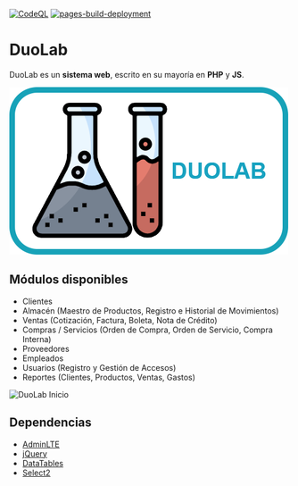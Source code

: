 [![CodeQL](https://github.com/ChrisK106/duolab/actions/workflows/codeql-analysis.yml/badge.svg)](https://github.com/ChrisK106/duolab/actions/workflows/codeql-analysis.yml)
[![pages-build-deployment](https://github.com/ChrisK106/duolab/actions/workflows/pages/pages-build-deployment/badge.svg)](https://github.com/ChrisK106/duolab/actions/workflows/pages/pages-build-deployment)

# DuoLab
DuoLab es un **sistema web**, escrito en su mayoría en **PHP** y **JS**.

![DuoLab](img/preview/duolab_logo.png)

## Módulos disponibles
- Clientes
- Almacén (Maestro de Productos, Registro e Historial de Movimientos)
- Ventas (Cotización, Factura, Boleta, Nota de Crédito)
- Compras / Servicios (Orden de Compra, Orden de Servicio, Compra Interna)
- Proveedores
- Empleados
- Usuarios (Registro y Gestión de Accesos)
- Reportes (Clientes, Productos, Ventas, Gastos)

![DuoLab Inicio](https://user-images.githubusercontent.com/46413807/158057314-c7463327-2e2c-4c49-ada3-9bdbf7a97e5c.png)

## Dependencias
- [AdminLTE](https://github.com/ColorlibHQ/AdminLTE)
- [jQuery](https://github.com/jquery/jquery)
- [DataTables](https://github.com/DataTables/DataTablesSrc)
- [Select2](https://github.com/select2/select2)
